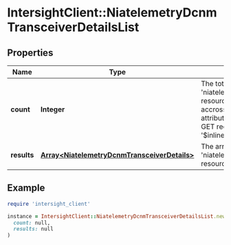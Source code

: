 # IntersightClient::NiatelemetryDcnmTransceiverDetailsList

## Properties

| Name | Type | Description | Notes |
| ---- | ---- | ----------- | ----- |
| **count** | **Integer** | The total number of &#39;niatelemetry.DcnmTransceiverDetails&#39; resources matching the request, accross all pages. The &#39;Count&#39; attribute is included when the HTTP GET request includes the &#39;$inlinecount&#39; parameter. | [optional] |
| **results** | [**Array&lt;NiatelemetryDcnmTransceiverDetails&gt;**](NiatelemetryDcnmTransceiverDetails.md) | The array of &#39;niatelemetry.DcnmTransceiverDetails&#39; resources matching the request. | [optional] |

## Example

```ruby
require 'intersight_client'

instance = IntersightClient::NiatelemetryDcnmTransceiverDetailsList.new(
  count: null,
  results: null
)
```

